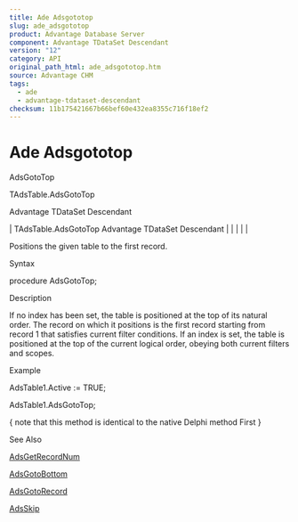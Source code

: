```yaml
---
title: Ade Adsgototop
slug: ade_adsgototop
product: Advantage Database Server
component: Advantage TDataSet Descendant
version: "12"
category: API
original_path_html: ade_adsgototop.htm
source: Advantage CHM
tags:
  - ade
  - advantage-tdataset-descendant
checksum: 11b175421667b66bef60e432ea8355c716f18ef2
---
```


# Ade Adsgototop

AdsGotoTop

TAdsTable.AdsGotoTop

Advantage TDataSet Descendant

| TAdsTable.AdsGotoTop  Advantage TDataSet Descendant |  |  |  |  |

Positions the given table to the first record.

Syntax

procedure AdsGotoTop;

Description

If no index has been set, the table is positioned at the top of its natural order. The record on which it positions is the first record starting from record 1 that satisfies current filter conditions. If an index is set, the table is positioned at the top of the current logical order, obeying both current filters and scopes.

Example

AdsTable1.Active := TRUE;

AdsTable1.AdsGotoTop;

{ note that this method is identical to the native Delphi method First }

See Also

[AdsGetRecordNum](ade_adsgetrecordnum.md)

[AdsGotoBottom](ade_adsgotobottom.md)

[AdsGotoRecord](ade_adsgotorecord.md)

[AdsSkip](ade_adsskip.md)
